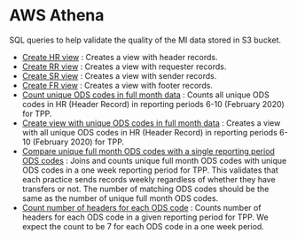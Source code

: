 # AWS Athena

SQL queries to help validate the quality of the MI data stored in S3 bucket.

- [Create HR view](create_hr_view.sql) : Creates a view with header records.
- [Create RR view](create_rr_view.sql) : Creates a view with requester records.
- [Create SR view](create_sr_view.sql) : Creates a view with sender records.
- [Create FR view](create_fr_view.sql) : Creates a view with footer records.
- [Count unique ODS codes in full month data](count_unique_ods_codes.sql) : Counts all unique ODS codes in HR (Header Record) in reporting periods 6-10 (February 2020) for TPP.
- [Create view with unique ODS codes in full month data](create_view_with_unique_ods_codes.sql) : Creates a view with all unique ODS codes in HR (Header Record) in reporting periods 6-10 (February 2020) for TPP.
- [Compare unique full month ODS codes with a single reporting period ODS codes](compare_unique_full_month_ods_codes.sql) : Joins and counts unique full month ODS codes with unique ODS codes in a one week reporting period for TPP. This validates that each practice sends records weekly regardless of whether they have transfers or not. The number of matching ODS codes should be the same as the number of unique full month ODS codes.
- [Count number of headers for each ODS code](count_number_of_headers.sql) : Counts number of headers for each ODS code in a given reporting period for TPP. We expect the count to be 7 for each ODS code in a one week period.
